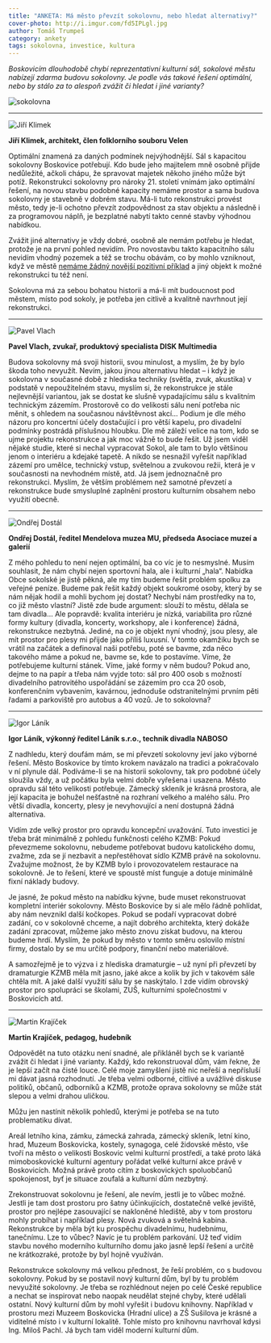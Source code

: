 ```yaml
---
title: "ANKETA: Má město převzít sokolovnu, nebo hledat alternativy?"
cover-photo: http://i.imgur.com/fd5IPLgl.jpg
author: Tomáš Trumpeš
category: ankety
tags: sokolovna, investice, kultura
---
```


*Boskovicím dlouhodobě chybí reprezentativní kulturní sál, sokolové městu nabízejí zdarma budovu sokolovny. Je podle vás takové řešení optimální, nebo by stálo za to alespoň zvážit či hledat i jiné varianty?*

<img src="http://i.imgur.com/5SWrLsL.jpg" alt="sokolovna" class="img-responsive img-popup" data-author="Tomáš Znamenáček">

---

<img src="http://i.ohlasy.info/wsCmoRy.jpg" class="profile-picture" alt="Jiří Klimek">

**Jiří Klimek, architekt, člen folklorního souboru Velen**

Optimální znamená za daných podmínek nejvýhodnější. Sál s kapacitou sokolovny Boskovice potřebují. Kdo bude jeho majitelem mně osobně přijde nedůležité, ačkoli chápu, že spravovat majetek někoho jiného může být potíž. Rekonstrukci sokolovny pro nároky 21. století vnímám jako optimální řešení, na novou stavbu podobné kapacity nemáme prostor a sama budova sokolovny je stavebně v dobrém stavu. Má-li tuto rekonstrukci provést město, tedy je-li ochotno převzít zodpovědnost za stav objektu a následně i za programovou náplň, je bezplatné nabytí takto cenné stavby výhodnou nabídkou.

Zvážit jiné alternativy je vždy dobré, osobně ale nemám potřebu je hledat, protože je na první pohled nevidím. Pro novostavbu takto kapacitního sálu nevidím vhodný pozemek a též se trochu obávám, co by mohlo vzniknout, když ve městě [nemáme žádný novější pozitivní příklad](/clanky/2015/10/architektura-v-boskovicich.html) a jiný objekt k možné rekonstrukci tu též není.

Sokolovna má za sebou bohatou historii a má-li mít budoucnost pod městem, místo pod sokoly, je potřeba jen citlivě a kvalitně navrhnout její rekonstrukci.

---

<img src="http://i.imgur.com/Ajp97PF.jpg" class="profile-picture" alt="Pavel Vlach">

**Pavel Vlach, zvukař, produktový specialista DISK Multimedia**

Budova sokolovny má svoji historii, svou minulost, a myslím, že by bylo škoda toho nevyužít. Nevím, jakou jinou alternativu hledat – i když je sokolovna v současné době z hlediska techniky (světla, zvuk, akustika) v podstatě v nepoužitelném stavu, myslím si, že rekonstrukce je stále nejlevnější variantou, jak se dostat ke slušně vypadajícímu sálu s kvalitním technickým zázemím. Prostorově co do velikosti sálu není potřeba nic měnit, s ohledem na současnou návštěvnost akcí… Podium je dle mého názoru pro koncertní účely dostačující i pro větší kapelu, pro divadelní podmínky postrádá příslušnou hloubku. Dle mě záleží velice na tom, kdo se ujme projektu rekonstrukce a jak moc vážně to bude řešit. Už jsem viděl nějaké studie, které si nechal vypracovat Sokol, ale tam to bylo většinou jenom o interiéru a kdejaké tapetě. A nikdo se nesnažil vyřešit například zázemí pro umělce, technický vstup, světelnou a zvukovou režii, která je v současnosti na nevhodném místě, atd. Já jsem jednoznačně pro rekonstrukci. Myslím, že větším problémem než samotné převzetí a rekonstrukce bude smysluplné zaplnění prostoru kulturním obsahem nebo využití obecně.

---

<img src="http://i.imgur.com/vrjWaUY.jpg" class="profile-picture" alt="Ondřej Dostál">

**Ondřej Dostál, ředitel Mendelova muzea MU, předseda Asociace muzeí a galerií**

Z mého pohledu to není nejen optimální, ba co víc je to nesmyslné. Musím souhlasit, že nám chybí nejen sportovní hala, ale i kulturní „hala“. Nabídka Obce sokolské je jistě pěkná, ale my tím budeme řešit problém spolku za veřejné peníze. Budeme pak řešit každý objekt soukromé osoby, který by se nám nějak hodil a mohli bychom jej dostat? Nechybí nám prostředky na to, co již město vlastní? Jistě zde bude argument: slouží to městu, dělala se tam divadla… Ale popravdě: kvalita interiéru je nízká, variabilita pro různé formy kultury (divadla, koncerty, workshopy, ale i konference) žádná, rekonstrukce nezbytná. Jediné, na co je objekt nyní vhodný, jsou plesy, ale mít prostor pro plesy mi přijde jako příliš luxusní. V tomto okamžiku bych se vrátil na začátek a definoval naši potřebu, poté se bavme, zda něco takového máme a pokud ne, bavme se, kde to postavíme. Víme, že potřebujeme kulturní stánek. Víme, jaké formy v něm budou? Pokud ano, dejme to na papír a třeba nám vyjde toto: sál pro 400 osob s možností divadelního patrovitého uspořádání se zázemím pro cca 20 osob, konferenčním vybavením, kavárnou, jednoduše odstranitelnými prvním pěti řadami a parkoviště pro autobus a 40 vozů. Je to sokolovna? 

---

<img src="http://i.ohlasy.info/Rovnr5Z.jpg" class="profile-picture" alt="Igor Láník">

**Igor Láník, výkonný ředitel Láník s.r.o., technik divadla NABOSO**

Z nadhledu, který doufám mám, se mi převzetí sokolovny jeví jako výborné řešení. Město Boskovice by tímto krokem navázalo na tradici a pokračovalo v ní plynule dál. Podíváme-li se na historii sokolovny, tak pro podobné účely sloužila vždy, a už počátku byla velmi dobře vyřešena i usazena. Město opravdu sál této velikosti potřebuje. Zámecký skleník je krásná prostora, ale její kapacita je bohužel nešťastně na rozhraní velkého a malého sálu. Pro větší divadla, koncerty, plesy je nevyhovující a není dostupná žádná alternativa.

Vidím zde velký prostor pro opravdu koncepční uvažování. Tuto investici je třeba brát minimálně z pohledu funkčnosti celého KZMB: Pokud převezmeme sokolovnu, nebudeme potřebovat budovu katolického domu, zvažme, zda se jí nezbavit a nepřestěhovat sídlo KZMB právě na sokolovnu. Zvažujme možnost, že by KZMB bylo i provozovatelem restaurace na sokolovně. Je to řešení, které ve spoustě míst funguje a dotuje minimálně fixní náklady budovy.

Je jasné, že pokud město na nabídku kývne, bude muset rekonstruovat kompletní interiér sokolovny. Město Boskovice by si ale mělo řádně pohlídat, aby nám nevznikl další kočkopes. Pokud se podaří vypracovat dobré zadání, co v sokolovně chceme, a najít dobrého architekta, který dokáže zadání zpracovat, můžeme jako město znovu získat budovu, na kterou budeme hrdí. Myslím, že pokud by město v tomto směru oslovilo místní firmy, dostalo by se mu určitě podpory, finanční nebo materiálové. 

A samozřejmě je to výzva i z hlediska dramaturgie – už nyní při převzetí by dramaturgie KZMB měla mít jasno, jaké akce a kolik by jich v takovém sále chtěla mít. A jaké další využití sálu by se naskýtalo. I zde vidím obrovský prostor pro spolupráci se školami, ZUŠ, kulturními společnostmi v Boskovicích atd.

---

<img src="http://i.imgur.com/4EjVgAW.jpg" class="profile-picture" alt="Martin Krajíček">

**Martin Krajíček, pedagog, hudebník**

Odpovědět na tuto otázku není snadné, ale přikláněl bych se k variantě zvážit či hledat i jiné varianty. Každý, kdo rekonstruoval dům, vám řekne, že je lepší začít na čisté louce. Celé moje zamyšlení jistě nic neřeší a nepřísluší mi dávat jasná rozhodnutí. Je třeba velmi odborné, citlivé a uvážlivé diskuse politiků, občanů, odborníků a KZMB, protože oprava sokolovny se může stát slepou a velmi drahou uličkou.

Můžu jen nastínit několik pohledů, kterými je potřeba se na tuto problematiku dívat.

Areál letního kina, zámku, zámecká zahrada, zámecký skleník, letní kino, hrad, Muzeum Boskovicka, kostely, synagoga, celé židovské město, vše tvoří na město o velikosti Boskovic velmi kulturní prostředí, a také proto láká mimoboskovické kulturní agentury pořádat velké kulturní akce právě v Boskovicích. Možná právě proto cítím z boskovických spoluobčanů spokojenost, byť je situace zoufalá a kulturní dům nezbytný. 

Zrekonstruovat sokolovnu je řešení, ale nevím, jestli je to vůbec možné. Jestli je tam dost prostoru pro šatny účinkujících, dostatečně velké jeviště, prostor pro nejlépe zasouvající se nakloněné hlediště, aby v tom prostoru mohly probíhat i například plesy. Nová zvuková a světelná kabina. Rekonstrukce by měla být ku prospěchu divadelnímu, hudebnímu, tanečnímu. Lze to vůbec? Navíc je tu problém parkování. Už teď vidím stavbu nového moderního kulturního domu jako jasně lepší řešení a určitě ne krátkozraké, protože by byl hojně využíván.

Rekonstrukce sokolovny má velkou přednost, že řeší problém, co s budovou sokolovny. Pokud by se postavil nový kulturní dům, byl by tu problém nevyužité sokolovny. Je třeba se rozhlédnout nejen po celé České republice a nechat se inspirovat nebo naopak neudělat stejné chyby, které udělali ostatní. Nový kulturní dům by mohl vyřešit i budovu knihovny. Například v prostoru mezi Muzeem Boskovicka (Hradní ulice) a ZŠ Sušilova je krásné a viditelné místo i v kulturní lokalitě. Tohle místo pro knihovnu navrhoval kdysi Ing. Miloš Pachl. Já bych tam viděl moderní kulturní dům.